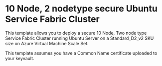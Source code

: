 # 10 Node, 2 nodetype secure Ubuntu Service Fabric Cluster

This template allows you to deploy a secure 10 Node, Two node type Service Fabric Cluster running Ubuntu Server on a Standard_D2_v2 SKU size on Azure Virtual Machine Scale Set.

This template assumes you have a Common Name certificate uploaded to your keyvault. 
